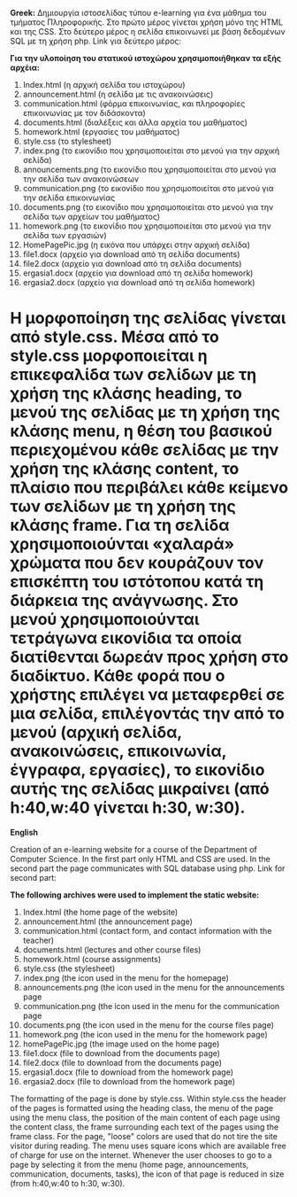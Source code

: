 **Greek:**
Δημιουργία ιστοσελίδας τύπου e-learning για ένα μάθημα του τμήματος Πληροφορικής. 
Στο πρώτο μέρος γίνεται χρήση μόνο της HTML και της CSS.
Στο δεύτερο μέρος η σελίδα επικοινωνεί με βάση δεδομένων SQL με τη χρήση php. Link για δεύτερο μέρος:

**Για την υλοποίηση του στατικού ιστοχώρου χρησιμοποιήθηκαν τα εξής αρχέια:**
1.	Index.html (η αρχική σελίδα του ιστοχώρου)
2.	announcement.html (η σελίδα με τις ανακοινώσεις)
3.	communication.html (φόρμα επικοινωνίας, και πληροφορίες επικοινωνίας με τον διδάσκοντα)
4.	documents.html (διαλέξεις και άλλα αρχεία του μαθήματος) 
5.	homework.html (εργασίες του μαθήματος)
6.	style.css (το stylesheet)
7.	index.png (το εικονίδιο που χρησιμοποιείται στο μενού για την αρχική σελίδα)
8.	announcements.png (το εικονίδιο που χρησιμοποιείται στο μενού για την σελίδα των ανακοινώσεων
9.	communication.png (το εικονίδιο που χρησιμοποιείται στο μενού για την σελίδα επικοινωνίας
10.	documents.png (το εικονίδιο που χρησιμοποιείται στο μενού για την σελίδα των αρχείων του μαθήματος)
11.	homework.png (το εικονίδιο που χρησιμοποιείται στο μενού για την σελίδα των εργασιών)
12.	HomePagePic.jpg (η εικόνα που υπάρχει στην αρχική σελίδα)
13.	file1.docx (αρχείο για download από τη σελίδα documents)
14.	file2.docx (αρχείο για download από τη σελίδα documents)
15.	ergasia1.docx (αρχείο για download από τη σελίδα homework)
16.	ergasia2.docx (αρχείο για download από τη σελίδα homework)

Η μορφοποίηση της σελίδας γίνεται από style.css. Μέσα από το style.css μορφοποιείται η επικεφαλίδα των σελίδων με τη χρήση της κλάσης heading, το μενού της σελίδας με τη χρήση της κλάσης menu, η θέση του βασικού περιεχομένου κάθε σελίδας με την χρήση της κλάσης content, το πλαίσιο που περιβάλει κάθε κείμενο των σελίδων με τη χρήση της κλάσης frame. Για τη σελίδα χρησιμοποιούνται «χαλαρά» χρώματα που δεν κουράζουν τον επισκέπτη του ιστότοπου κατά τη διάρκεια της ανάγνωσης. Στο μενού χρησιμοποιούνται τετράγωνα εικονίδια τα οποία διατίθενται δωρεάν προς χρήση στο διαδίκτυο. Κάθε φορά που ο χρήστης επιλέγει να μεταφερθεί σε μια σελίδα, επιλέγοντάς την από το μενού (αρχική σελίδα, ανακοινώσεις, επικοινωνία, έγγραφα, εργασίες), το εικονίδιο αυτής της σελίδας μικραίνει (από h:40,w:40 γίνεται h:30, w:30).
==================================================================================================================================================================
**English**

Creation of an e-learning website for a course of the Department of Computer Science. 
In the first part only HTML and CSS are used.
In the second part the page communicates with SQL database using php. Link for second part:

**The following archives were used to implement the static website:**
1. Index.html (the home page of the website)
2. announcement.html (the announcement page)
3. communication.html (contact form, and contact information with the teacher)
4. documents.html (lectures and other course files) 
5. homework.html (course assignments)
6. style.css (the stylesheet)
7. index.png (the icon used in the menu for the homepage)
8. announcements.png (the icon used in the menu for the announcements page
9. communication.png (the icon used in the menu for the communication page
10. documents.png (the icon used in the menu for the course files page)
11. homework.png (the icon used in the menu for the homework page)
12. homePagePic.jpg (the image used on the home page)
13. file1.docx (file to download from the documents page)
14. file2.docx (file to download from the documents page)
15. ergasia1.docx (file to download from the homework page)
16. ergasia2.docx (file to download from the homework page)

The formatting of the page is done by style.css. Within style.css the header of the pages is formatted using the heading class, the menu of the page using the menu class, the position of the main content of each page using the content class, the frame surrounding each text of the pages using the frame class. For the page, "loose" colors are used that do not tire the site visitor during reading. The menu uses square icons which are available free of charge for use on the internet. Whenever the user chooses to go to a page by selecting it from the menu (home page, announcements, communication, documents, tasks), the icon of that page is reduced in size (from h:40,w:40 to h:30, w:30).

